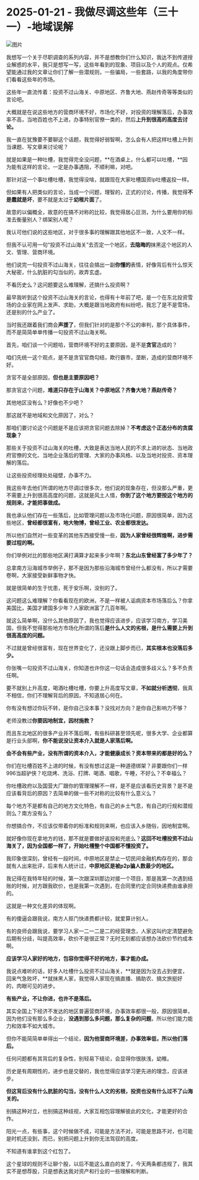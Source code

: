 # 2025-01-21 - 我做尽调这些年（三十一）-地域误解

![图片](https://mmbiz.qpic.cn/mmbiz_jpg/JTrAVGgvYRFC6WTONb15ooKAD972skoSdzrU9FQiaqyaicX8lq8F6OS8Yicv76lPbk1awjXT896CPMCpIGRr60J8Q/640?wx_fmt=jpeg&from=appmsg&tp=webp&wxfrom=5&wx_lazy=1)

我想写一个关于尽职调查的系列内容，并不是想教你们什么知识，我达不到传道授业解惑的水平，我只是想写一写，这些年看到的现象、项目以及个人的观点。仅希望能通过我的文章让你们了解一些潜规则，一些骗局，一些套路，以我的角度带你们看看这些年的市场。

这些年一直流传着：投资不过山海关、中原地区、齐鲁大地、燕赵传奇等等类似的言论吧。

大概就是在说这些地方的营商环境不好，市场化不好，对投资的理解落后，办事效率不高，当地百姓也不上进，办事特别官僚一类的，然后**上升到很高的高度去讨论。**

我一直在犹豫要不要聊这个话题，我觉得好弱智啊，怎么会有人把这样吐槽上升到当课题、写文章来讨论呢？

就是如果是一种吐槽，我觉得完全没问题，**在酒桌上，什么都可以吐槽，**因为能有这样的言论，一定是办事遇阻，不顺利嘛，对吧。

那针对这一个事吐槽吐槽，我觉得没啥，就跟现在大家吐槽国资lp吐槽返投一样。

但如果有人把类似的言论，当成一个问题，理智的，正式的讨论，传播，我觉得**不是蠢就是坏**，要不就是太过于**幼稚片面**了。

故意的以偏概全，故意的在搞不对称的比较，我觉得居心叵测，为什么要用你的标准去衡量别人？绑架别人呢？

我认可他们说的这些地区，对于很多事的理解跟其他地区不一致，人文不一样。

但我不认可用一句“投资不过山海关”去否定一个地区，**去隐晦的**抹黑这个地区的人文、管理、营商环境。

他们说完一句投资不过山海关，往往会搞出一副**你懂的**表情，好像背后有什么惊天大秘密，什么肮脏的勾当似的，故弄玄虚。

不看历史么？这问题要这么难理解，还搞什么投资啊？

最早我听到这个投资不过山海关的言论，也得有十年前了吧，是一个在东北投资雪场的企业家在网上发声、求助，大概是跟当地政府有纠纷吧，我忘了是不是雪场，还是别的什么产业了。

当时我还跟着我们商会**声援了**，但我们针对的是那个不公的审判，那个具体事件，而不是简简单单传播一句投资不过山海关啊。

首先，咱们谈一个问题哈，营商环境不好的主要原因，是不是**贪官**造成的？

咱们先统一这个观点，是不是贪官官商勾结，欺行霸市，垄断，造成的营商环境不好。

贪官不是全部原因，**但也是主要原因吧？**

那贪官这个问题，**难道只存在于山海关？中原地区？齐鲁大地？燕赵传奇？**

其他地区没有么？好像也不少吧？

那这就不是地域和文化原因了，对么？

那咱们要讨论这个问题是不是应该把贪官问题去除掉？**不考虑这个正态分布的贪腐现象？**

那些关于投资不过山海关的吐槽，大致是表达当地人民的不求上进的状态、当地政府官僚的文化、当地企业落后的管理、大家的办事风格、以及当地对投资、资本理解的落后。

让这些投资经理处处碰壁，办事不力。

我这些年去他们所谓的地方尽调过很多次，他们说的现象存在，但没那么严重，更不需要上升到很高高度的问题，这就是风土人情，**你到了这个地方要按这个地方的规则来，才能把事做成。**

我也承认他们存在一些落后，比如管理问题以及市场化问题，原因很简单，因为这些地区，**曾经都很富有，地大物博，曾经工业、农业都很发达。**

所以他们自然对一些变革的其他东西接受慢一些，**因为人家曾经很辉煌啊，进步需要过程的啊。**

你们举例对比的那些地区满打满算才起来多少年啊？**东北山东曾经富了多少年了？**

总拿南方沿海城市举例子，那不是因为那些沿海城市曾经什么都没有，所以才需要卷啊，大家接受新鲜事物才快。

就是很简单的生于忧患，死于安乐啊，没别的了。

这问题这么难理解？你看看现在的欧洲，不是一样被人诟病资本市场落后么？你拿美国比，美国才建国多少年？人家欧洲富了几百年啊。

就这么简单啊，没什么其他原因了，我也觉得应该进步，应该学习南方，学习美国，但我不觉得那些地方市场化所谓的落后**是什么人文的劣根，是什么需要上升到很高高度的问题。**

不过就是曾经很富有，现在世界变化了，还没跟上脚步而已，**其实根本也没落后多少。**

你张嘴一句投资不过山海关，你知道也许你这一句话会造成很多歧义么？多不负责任啊。

要不就别上升高度，喝酒吐槽吐槽，你要上升高度写文章，**不如就分析透彻**，我真不相信，你们不理解背后的原因，不知道居心何在。

你有没有想过你玩不转，是你自己没本事？没找对方向？是你自己影响力不够？

老师没教过**你要因地制宜，因材施教？**

而且东北地区的很多产业并不落后啊，有些科研甚至领先呢，很多大学、企业都算是行业头部啊，**你不能说没让资本介入就是人家落后啊。**

**会不会有些产业，没有所谓的资本介入，才能健康成长？资本带来的都是好的么？**

你们在吐槽百姓不上进的时候，有没有想过这是一种道德绑架？非要跟你们一样996当超驴侠？吃烧烤、洗浴、打牌、喝酒、唱歌，午睡，不好么？不幸福么？

你吐槽政府以及国营大厂跟你的管理理解不一样，是不是应该看历史背景？是不是应该看背后的原因？去简单的做一些不对称的比较有什么意义么？

每个地方不是都有自己的地方文化特色，有自己的乡土气息，有自己的行规和潜规则么？南方没有么？

你想搞合作，不应该仅带着你的标准和规则来啊，也应该入乡随俗，因地制宜啊。

就好像你现在拿地方的钱，那不就是要做好返投和兜底么？**这回不吐槽投资不过山海关了，因为全国都一样了，开始吐槽整个中国都不懂投资了。**

我印象很深刻，曾经有一段时间，中原地区是禁止一切民间金融机构存在的，那会就有人出来批评，后来有人统计过，**中原地区是被p2p骗人数最少的地区。**

我记得在我特年轻的时候，第一次跟深圳那边对接一个项目，那是我第一次遇到结账的时候，对方跟我砍价，也是我第一次遇到，在合同里约定合同快递费由谁承担的。

这就是一种文化差异的体现啊。

有的傻逼会跟我说，南方人抠门快递费都计较，就爱算计别人。

有的良师会跟我说，要学习人家一二一二是二的经营理念，人家这叫约定清楚避免后期有分歧，叫提高效率，砍价不是很正常？无时无刻都应该想办法砍价节约成本啊。

**应该学习人家好的地方，包容你觉得不好的地方，事才能办成。**

我说点难听的话，好多人吐槽什么投资不过山海关，**就是因为没去占到便宜，回来气急败坏，**就抹黑人家，我觉得人家现在搞直播、搞助农、搞文旅挺好的，肉眼可见的进步。

**有些产业，不让你进，也许不是落后。**

其实全国上下经济不发达的地区普遍营商环境，办事效率都很一般，原因很简单，因为他们没有那么多企业，**没遇到那么多问题，那么复杂的问题**，所以他们能力能力和效率不如大城市。

但你不能简简单单得出一个结论，**因为他营商环境差，办事效率低，所以他们落后。**

任何问题都有其背后的复杂性，别轻易下结论，会显得你很肤浅，幼稚。

历史是有周期性的，进步也是交替的，我也觉得应该学习更先进的理念，应该进步。

**但这背后没有什么肮脏的勾当，没有什么人文的劣根，投资也没有什么过不了山海关的。**

别搞这种对立，也别搞这种歧视，大家互相包容理解彼此的文化，才能更好的合作。

阳光一点，有些事，这个时候做不成，可能是方法不对，可能是思路不对，也可能是时机还没到，而已，别把问题上升到你无法驾驭的高度。



不知道有谁拿到这个红包了。

这个星球的规则不让聊个股，以后不能这么直白的发了，今天两条都违规了，我其实不是想荐股，只是想表达我对资产和行业的一些理解和判断。